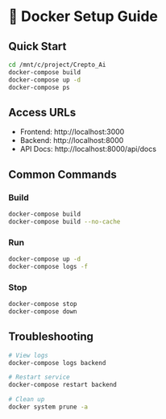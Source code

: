 # 🐳 Docker Setup Guide

## Quick Start

```bash
cd /mnt/c/project/Crepto_Ai
docker-compose build
docker-compose up -d
docker-compose ps
```

## Access URLs
- Frontend: http://localhost:3000
- Backend: http://localhost:8000
- API Docs: http://localhost:8000/api/docs

## Common Commands

### Build
```bash
docker-compose build
docker-compose build --no-cache
```

### Run
```bash
docker-compose up -d
docker-compose logs -f
```

### Stop
```bash
docker-compose stop
docker-compose down
```

## Troubleshooting

```bash
# View logs
docker-compose logs backend

# Restart service
docker-compose restart backend

# Clean up
docker system prune -a
```